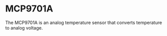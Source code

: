 # MCP9701A
 The MCP9701A is an analog temperature sensor that converts temperature to analog voltage.
